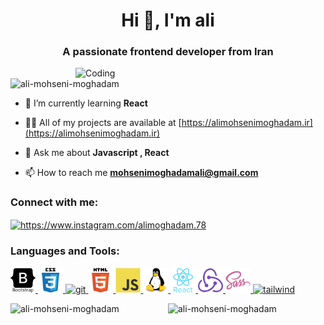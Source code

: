 <h1 align="center">Hi 👋, I'm ali</h1>
<h3 align="center">A passionate frontend developer from Iran</h3>
<img
  align="right"
  src="https://camo.githubusercontent.com/c1dcb74cc1c1835b1d716f5051499a2814c683c806b15f04b0eba492863703e9/68747470733a2f2f63646e2e6472696262626c652e636f6d2f75736572732f3733303730332f73637265656e73686f74732f363538313234332f6176656e746f2e676966"
  alt="Coding"
  width="400px"
/>

<p align="left"> <img src="https://komarev.com/ghpvc/?username=ali-mohseni-moghadam&label=Profile%20views&color=0e75b6&style=flat" alt="ali-mohseni-moghadam" /> </p>

- 🌱 I’m currently learning **React**

- 👨‍💻 All of my projects are available at [https://alimohsenimoghadam.ir](https://alimohsenimoghadam.ir)

- 💬 Ask me about **Javascript , React**

- 📫 How to reach me **mohsenimoghadamali@gmail.com**

<h3 align="left">Connect with me:</h3>
<p align="left">
<a href="https://instagram.com/https://www.instagram.com/alimoghadam.78" target="blank"><img align="center" src="https://raw.githubusercontent.com/rahuldkjain/github-profile-readme-generator/master/src/images/icons/Social/instagram.svg" alt="https://www.instagram.com/alimoghadam.78" height="30" width="40" /></a>
</p>

<h3 align="left">Languages and Tools:</h3>
<p align="left"> <a href="https://getbootstrap.com" target="_blank" rel="noreferrer"> <img src="https://raw.githubusercontent.com/devicons/devicon/master/icons/bootstrap/bootstrap-plain-wordmark.svg" alt="bootstrap" width="40" height="40"/> </a> <a href="https://www.w3schools.com/css/" target="_blank" rel="noreferrer"> <img src="https://raw.githubusercontent.com/devicons/devicon/master/icons/css3/css3-original-wordmark.svg" alt="css3" width="40" height="40"/> </a> <a href="https://git-scm.com/" target="_blank" rel="noreferrer"> <img src="https://www.vectorlogo.zone/logos/git-scm/git-scm-icon.svg" alt="git" width="40" height="40"/> </a> <a href="https://www.w3.org/html/" target="_blank" rel="noreferrer"> <img src="https://raw.githubusercontent.com/devicons/devicon/master/icons/html5/html5-original-wordmark.svg" alt="html5" width="40" height="40"/> </a> <a href="https://developer.mozilla.org/en-US/docs/Web/JavaScript" target="_blank" rel="noreferrer"> <img src="https://raw.githubusercontent.com/devicons/devicon/master/icons/javascript/javascript-original.svg" alt="javascript" width="40" height="40"/> </a> <a href="https://www.linux.org/" target="_blank" rel="noreferrer"> <img src="https://raw.githubusercontent.com/devicons/devicon/master/icons/linux/linux-original.svg" alt="linux" width="40" height="40"/> </a> <a href="https://reactjs.org/" target="_blank" rel="noreferrer"> <img src="https://raw.githubusercontent.com/devicons/devicon/master/icons/react/react-original-wordmark.svg" alt="react" width="40" height="40"/> </a> <a href="https://redux.js.org" target="_blank" rel="noreferrer"> <img src="https://raw.githubusercontent.com/devicons/devicon/master/icons/redux/redux-original.svg" alt="redux" width="40" height="40"/> </a> <a href="https://sass-lang.com" target="_blank" rel="noreferrer"> <img src="https://raw.githubusercontent.com/devicons/devicon/master/icons/sass/sass-original.svg" alt="sass" width="40" height="40"/> </a> <a href="https://tailwindcss.com/" target="_blank" rel="noreferrer"> <img src="https://www.vectorlogo.zone/logos/tailwindcss/tailwindcss-icon.svg" alt="tailwind" width="40" height="40"/> </a> </p>

<p><img width="45%" align="left" src="https://github-readme-stats.vercel.app/api/top-langs?username=ali-mohseni-moghadam&show_icons=true&locale=en&layout=compact" alt="ali-mohseni-moghadam" /></p>



<p><img width="50%" align="right" src="https://github-readme-streak-stats.herokuapp.com/?user=ali-mohseni-moghadam&" alt="ali-mohseni-moghadam" /></p>
